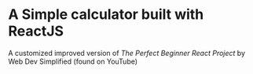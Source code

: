 # A Simple calculator built with ReactJS

A customized improved version of _The Perfect Beginner React Project_ by Web Dev Simplified (found on YouTube)
